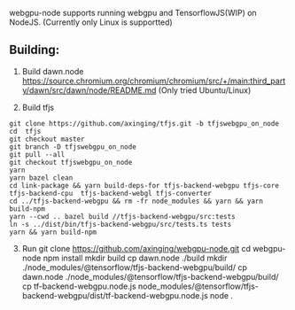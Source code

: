 webgpu-node supports running webgpu and TensorflowJS(WIP) on NodeJS.
(Currently only Linux is supportted)
## Building: 
1. Build dawn.node
https://source.chromium.org/chromium/chromium/src/+/main:third_party/dawn/src/dawn/node/README.md
(Only tried Ubuntu/Linux)

2. Build tfjs

```
git clone https://github.com/axinging/tfjs.git -b tfjswebgpu_on_node
cd  tfjs
git checkout master
git branch -D tfjswebgpu_on_node
git pull --all
git checkout tfjswebgpu_on_node
yarn
yarn bazel clean
cd link-package && yarn build-deps-for tfjs-backend-webgpu tfjs-core tfjs-backend-cpu  tfjs-backend-webgl tfjs-converter
cd ../tfjs-backend-webgpu && rm -fr node_modules && yarn && yarn build-npm
yarn --cwd .. bazel build //tfjs-backend-webgpu/src:tests
ln -s ../dist/bin/tfjs-backend-webgpu/src/tests.ts tests
yarn && yarn build-npm
```

3. Run
git clone https://github.com/axinging/webgpu-node.git
cd webgpu-node
npm install
mkdir build
cp dawn.node ./build
mkdir ./node_modules/@tensorflow/tfjs-backend-webgpu/build/
cp dawn.node ./node_modules/@tensorflow/tfjs-backend-webgpu/build/
cp tf-backend-webgpu.node.js node_modules/@tensorflow/tfjs-backend-webgpu/dist/tf-backend-webgpu.node.js 
node .


